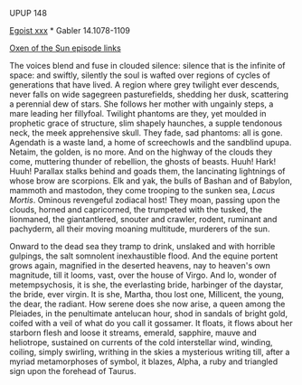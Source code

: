 UPUP 148 

[Egoist xxx](https://archive.org/stream/ulysses00joyc_1?ref=ol#page/xxx/mode/1up) * Gabler 14.1078-1109

[Oxen of the Sun episode links](https://github.com/upup1904/ulysses_splits/blob/master/oxen_of_the_sun/episode_links_oxen_of_the_sun.md)


The voices blend and fuse in clouded silence: silence that is the
infinite of space: and swiftly, silently the soul is wafted over regions
of cycles of generations that have lived. A region where grey twilight
ever descends, never falls on wide sagegreen pasturefields, shedding her
dusk, scattering a perennial dew of stars. She follows her mother with
ungainly steps, a mare leading her fillyfoal. Twilight phantoms are
they, yet moulded in prophetic grace of structure, slim shapely
haunches, a supple tendonous neck, the meek apprehensive skull. They
fade, sad phantoms: all is gone. Agendath is a waste land, a home of
screechowls and the sandblind upupa. Netaim, the golden, is no more. And
on the highway of the clouds they come, muttering thunder of rebellion,
the ghosts of beasts. Huuh! Hark! Huuh! Parallax stalks behind and goads
them, the lancinating lightnings of whose brow are scorpions. Elk and
yak, the bulls of Bashan and of Babylon, mammoth and mastodon, they come
trooping to the sunken sea, *Lacus Mortis*. Ominous revengeful zodiacal
host! They moan, passing upon the clouds, horned and capricorned, the
trumpeted with the tusked, the lionmaned, the giantantlered, snouter and
crawler, rodent, ruminant and pachyderm, all their moving moaning
multitude, murderers of the sun.

Onward to the dead sea they tramp to drink, unslaked and with horrible
gulpings, the salt somnolent inexhaustible flood. And the equine portent
grows again, magnified in the deserted heavens, nay to heaven's own
magnitude, till it looms, vast, over the house of Virgo. And lo, wonder
of metempsychosis, it is she, the everlasting bride, harbinger of the
daystar, the bride, ever virgin. It is she, Martha, thou lost one,
Millicent, the young, the dear, the radiant. How serene does she now
arise, a queen among the Pleiades, in the penultimate antelucan hour,
shod in sandals of bright gold, coifed with a veil of what do you call
it gossamer. It floats, it flows about her starborn flesh and loose it
streams, emerald, sapphire, mauve and heliotrope, sustained on currents
of the cold interstellar wind, winding, coiling, simply swirling,
writhing in the skies a mysterious writing till, after a myriad
metamorphoses of symbol, it blazes, Alpha, a ruby and triangled sign
upon the forehead of Taurus.

